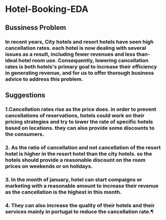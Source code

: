 # Hotel-Booking-EDA
## Bussiness Problem
### In recent years, City hotels and resort hotels have seen high cancellation rates. each hotel is now dealing with several issues as a result, including fewer revenues and less than-ideal hotel room use. Consequently, lowering cancellation rates is both hotels's primary goal to increase their efficiency in generating revenue, and for us to offer thorough business advice to address this problem.
## Suggestions 
### 1.Cancellation rates rise as the price does. in order to prevent cancellations of reservations, hotels could work on their pricing strategies and try to lower the rate of specific hotels based on locations. they can also provide some discounts to the consumers.
### 2. As the ratio of cancellation and not cancellation of the resort hotel is higher in the resort hotel than the city hotels. so the hotels should provide a reasonable discount on the room prices on weekends or on holidays.
### 3. In the month of january, hotel can start compaigns or marketing with a reasonable amount to increase their revenue as the cancellation is the highest in this month.
### 4. They can also increase the quality of their hotels and their services mainly in portugal to reduce the cancellation rate.¶
